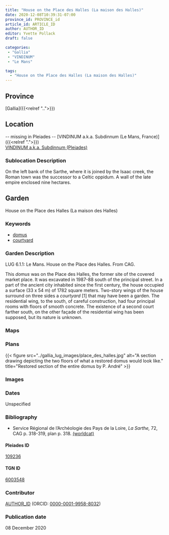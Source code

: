 ```yaml
---
title: "House on the Place des Halles (La maison des Halles)"
date: 2020-12-08T10:39:31-07:00
province_id: PROVINCE_id
article_id: ARTICLE_ID
author: AUTHOR_ID
editor: Yvette Pollack
draft: false

categories:
 - "Gallia"
 - "VINDINUM"
 - "Le Mans"

tags:
  - "House on the Place des Halles (La maison des Halles)"
---
```


## Province
[Gallia]({{<relref "..">}})

## Location
-- missing in Pleiades --
[VINDINUM a.k.a. Subdinnum (Le Mans, France)]({{<relref ".">}}) \
[VINDINUM a.k.a. Subdinnum (Pleiades)](https://pleiades.stoa.org/places/109236)

<!--### Location Description-->

<!-- LEAVE THIS BLANK FOR NOW -->

<!-- ## Sublocation-->

<!--
[AREA WITHIN LOCATION, LIKE “PALATINE HILL”](GEOREFERENCE LINK)
A sublocation is any area larger than an individual garden, but located within a location. I would always try to include a link to a controlled vocabulary here if possible. This ID may well be different from the Garden ID, e.g., Pompeii versus a Garden in one of the houses which has its own Pleiades ID.
-->

### Sublocation Description

On the left bank of the Sarthe, where it is joined by the Isaac creek, the Roman town was the successor to a Celtic oppidum. A wall of the late empire enclosed nine hectares.

## Garden
House on the Place des Halles (La maison des Halles)

### Keywords
- [domus](http://vocab.getty.edu/page/aat/300005506)
- [courtyard](http://vocab.getty.edu/page/aat/300004095)


### Garden Description

LUG 6.1.1: Le Mans. House on the Place des Halles. From CAG.

This *domus* was on the Place des Halles, the former site of the covered market place. It was excavated in 1987-88 south of the principal street. In a part of the ancient city inhabited since the first century, the house occupied a surface (33 x 54 m) of 1782 square meters. Two-story wings of the house surround on three sides a *courtyard* [1] that may have been a garden. The residential wing, to the south, of careful construction, had four principal rooms with floors of smooth concrete. The existence of a second court farther south, on the other façade of the residential wing has been supposed, but its nature is unknown.

<!-- Description was in draft, not final. -->

### Maps

<!--
{{< figure src="IMG_URL" alt="ALT_TEXT" title="CAPTION" >}}
-->

### Plans
{{< figure src="../gallia_lug_images/place_des_halles.jpg" alt="A section drawing depicting the two floors of what a restored domus would look like." title="Restored section of the entire domus by P. André" >}}
<!--
{{< figure src="IMG_URL" alt="ALT_TEXT" title="CAPTION" >}}
-->

### Images

<!--
{{< figure src="IMG_URL" alt="ALT_TEXT" title="CAPTION" >}}
-->

### Dates
Unspecified

### Bibliography
- Service  Régional  de  l’Archéologie  des  Pays  de  la  Loire,  *La  Sarthe,*  72,  CAG p. 318-319,  plan  p. 318. [(worldcat)](http://www.worldcat.org/oclc/316192643)


<!--#### Periodo ID-->

<!-- [PERIODO_ID](https://pleiades.stoa.org/places/PLEIADES_ID) -->

#### Pleiades ID

[109236](https://pleiades.stoa.org/places/109236)

#### TGN ID
[6003548](http://vocab.getty.edu/page/tgn/6003548)

### Contributor
[AUTHOR_ID](link) (ORCID: [0000-0001-9958-8032](https://orcid.org/0000-0001-9958-8032))

### Publication date
08 December 2020

<!--### Related articles-->

<!-- Links to other related articles. Leave blank for now -->
